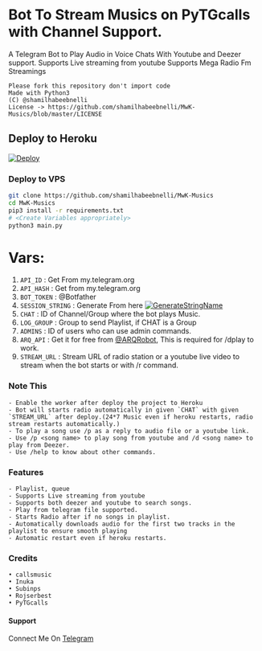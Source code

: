 # Bot To Stream Musics on PyTGcalls with Channel Support.

A Telegram Bot to Play Audio in Voice Chats With Youtube and Deezer support.
Supports Live streaming from youtube
Supports Mega Radio Fm Streamings

```
Please fork this repository don't import code
Made with Python3
(C) @shamilhabeebnelli
License -> https://github.com/shamilhabeebnelli/MwK-Musics/blob/master/LICENSE
```

## Deploy to Heroku

[![Deploy](https://www.herokucdn.com/deploy/button.svg)](https://heroku.com/deploy?template=https://github.com/abn222/musicbotinvoicee)


### Deploy to VPS

```sh
git clone https://github.com/shamilhabeebnelli/MwK-Musics
cd MwK-Musics
pip3 install -r requirements.txt
# <Create Variables appropriately>
python3 main.py
```

# Vars:
1. `API_ID` : Get From my.telegram.org
2. `API_HASH` : Get from my.telegram.org
3. `BOT_TOKEN` : @Botfather
4. `SESSION_STRING` : Generate From here [![GenerateStringName](https://img.shields.io/badge/Telegram-PyroSession-blueblack)](https://t.me/genstr_bot)
5. `CHAT` : ID of Channel/Group where the bot plays Music.
6. `LOG_GROUP` : Group to send Playlist, if CHAT is a Group
7. `ADMINS` : ID of users who can use admin commands.
8. `ARQ_API` : Get it for free from [@ARQRobot](https://telegram.dog/ARQRobot), This is required for /dplay to work.
8. `STREAM_URL` : Stream URL of radio station or a youtube live video to stream when the bot starts or with /r command.

### Note This

```
- Enable the worker after deploy the project to Heroku
- Bot will starts radio automatically in given `CHAT` with given `STREAM_URL` after deploy.(24*7 Music even if heroku restarts, radio stream restarts automatically.)  
- To play a song use /p as a reply to audio file or a youtube link.
- Use /p <song name> to play song from youtube and /d <song name> to play from Deezer.
- Use /help to know about other commands.
```

### Features

```
- Playlist, queue
- Supports Live streaming from youtube
- Supports both deezer and youtube to search songs.
- Play from telegram file supported.
- Starts Radio after if no songs in playlist.
- Automatically downloads audio for the first two tracks in the playlist to ensure smooth playing
- Automatic restart even if heroku restarts.
```

### Credits

```
• callsmusic
• Inuka
• Subinps
• Rojserbest
• PyTGcalls
```
#### Support

Connect Me On [Telegram](https://telegram.dog/shamilnelli)
